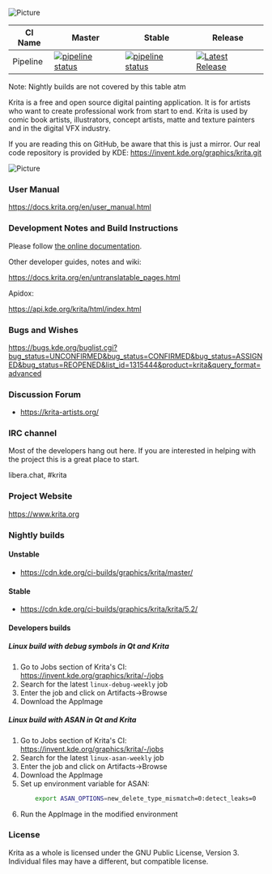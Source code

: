 ![Picture](https://krita.org/images/krita-logo-light.svg)

| CI Name     | Master | Stable | Release |
| ------------------- | ---------------- | ------ | ------- |
| Pipeline | [![pipeline status](https://invent.kde.org/graphics/krita/badges/master/pipeline.svg)](https://invent.kde.org/graphics/krita/-/commits/master) | [![pipeline status](https://invent.kde.org/graphics/krita/badges/krita/5.2/pipeline.svg)](https://invent.kde.org/graphics/krita/-/commits/krita/5.2) | [![Latest Release](https://invent.kde.org/graphics/krita/-/badges/release.svg)](https://invent.kde.org/graphics/krita/-/releases) |

Note: Nightly builds are not covered by this table atm

Krita is a free and open source digital painting application. It is for artists who want to create professional work from start to end. Krita is used by comic book artists, illustrators, concept artists, matte and texture painters and in the digital VFX industry.

If you are reading this on GitHub, be aware that this is just a mirror. Our real code repository is provided by KDE: https://invent.kde.org/graphics/krita.git

![Picture](https://krita.org/images/hero-image-50.webp)


### User Manual
https://docs.krita.org/en/user_manual.html

### Development Notes and Build Instructions

Please follow [the online documentation](https://docs.krita.org/en/untranslatable_pages/building_krita.html).

Other developer guides, notes and wiki:

https://docs.krita.org/en/untranslatable_pages.html

Apidox:

https://api.kde.org/krita/html/index.html

### Bugs and Wishes

https://bugs.kde.org/buglist.cgi?bug_status=UNCONFIRMED&bug_status=CONFIRMED&bug_status=ASSIGNED&bug_status=REOPENED&list_id=1315444&product=krita&query_format=advanced

### Discussion Forum

* https://krita-artists.org/

### IRC channel

Most of the developers hang out here. If you are interested in helping with the project this is a great place to start.

libera.chat, #krita

### Project Website

https://www.krita.org

### Nightly builds

#### Unstable

* https://cdn.kde.org/ci-builds/graphics/krita/master/

#### Stable

* https://cdn.kde.org/ci-builds/graphics/krita/krita/5.2/

#### Developers builds

##### Linux build with debug symbols in Qt and Krita

1) Go to Jobs section of Krita's CI: https://invent.kde.org/graphics/krita/-/jobs
2) Search for the latest `linux-debug-weekly` job
3) Enter the job and click on Artifacts->Browse
4) Download the AppImage

##### Linux build with ASAN in Qt and Krita

1) Go to Jobs section of Krita's CI: https://invent.kde.org/graphics/krita/-/jobs
2) Search for the latest `linux-asan-weekly` job
3) Enter the job and click on Artifacts->Browse
4) Download the AppImage
5) Set up environment variable for ASAN:
    ```bash
        export ASAN_OPTIONS=new_delete_type_mismatch=0:detect_leaks=0
    ```
6) Run the AppImage in the modified environment

### License

Krita as a whole is licensed under the GNU Public License, Version 3. Individual files may have a different, but compatible license.
